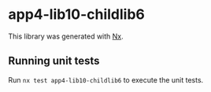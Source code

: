 # app4-lib10-childlib6

This library was generated with [Nx](https://nx.dev).

## Running unit tests

Run `nx test app4-lib10-childlib6` to execute the unit tests.
